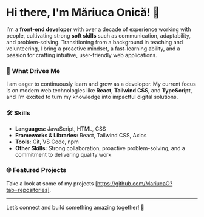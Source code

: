 # Hi there, I'm Măriuca Onică! 👋

I’m a **front-end developer** with over a decade of experience working with people, cultivating strong **soft skills** such as communication, adaptability, and problem-solving. Transitioning from a background in teaching and volunteering, I bring a proactive mindset, a fast-learning ability, and a passion for crafting intuitive, user-friendly web applications.

### 🌟 What Drives Me
I am eager to continuously learn and grow as a developer. My current focus is on modern web technologies like **React**, **Tailwind CSS**, and **TypeScript**, and I’m excited to turn my knowledge into impactful digital solutions.

### 🛠 Skills
- **Languages:** JavaScript, HTML, CSS
- **Frameworks & Libraries:** React, Tailwind CSS, Axios
- **Tools:** Git, VS Code, npm
- **Other Skills:** Strong collaboration, proactive problem-solving, and a commitment to delivering quality work

### 🌐 Featured Projects
Take a look at some of my projects [https://github.com/MariucaO?tab=repositories].

---

Let’s connect and build something amazing together! 🚀
